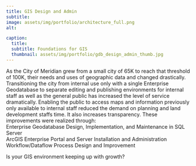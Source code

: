 ```yaml
---
title: GIS Design and Admin
subtitle: 
image: assets/img/portfolio/architecture_full.png
alt: 

caption:
  title: 
  subtitle: Foundations for GIS
  thumbnail: assets/img/portfolio/gdb_design_admin_thumb.jpg
---
```

As the City of Meridian grew from a small city of 65K to reach that threshold of 100K, their needs and uses of geographic data and changed drastically. Transitioning the city from internal use only with a single Enterprise Geodatabase to separate editing and publishing environments for internal staff as well as the general public has increased the level of service dramatically. Enabling the public to access maps and information previously only available to internal staff reduced the demand on planning and land development staffs time. It also increases transparency. These improvements were realized through:  
Enterprise Geodatabase Design, Implementation, and Maintenance in SQL Server  
ArcGIS Enterprise Portal and Server Installation and Administration  
Workflow/Dataflow Process Design and Improvement  

Is your GIS environment keeping up with growth?

